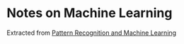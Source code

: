 # Notes on Machine Learning
Extracted from [Pattern Recognition and Machine Learning](https://www.amazon.com/Pattern-Recognition-Learning-Information-Statistics/dp/0387310738)